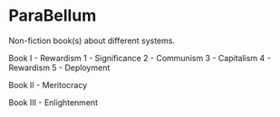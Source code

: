 # ParaBellum
Non-fiction book(s) about different systems.

Book I - Rewardism
  1 - Significance
  2 - Communism
  3 - Capitalism
  4 - Rewardism
  5 - Deployment
  
Book II - Meritocracy

Book III - Enlightenment
